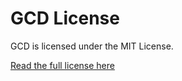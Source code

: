 # GCD License

GCD is licensed under the MIT License.

[Read the full license here](link/to/LICENSE)
